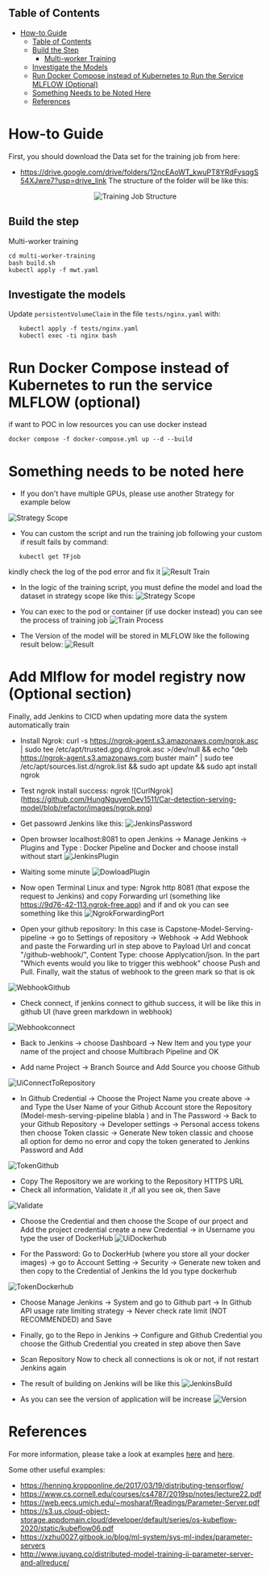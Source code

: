 ## Table of Contents
- [How-to Guide](#how-to-guide)
  - [Table of Contents](#table-of-contents)
  - [Build the Step](#build-the-step)
    - [Multi-worker Training](#multi-worker-training)
  - [Investigate the Models](#investigate-the-models)
  - [Run Docker Compose instead of Kubernetes to Run the Service MLFLOW (Optional)](#run-docker-compose-instead-of-kubernetes-to-run-the-service-mlflow-optional)
  - [Something Needs to be Noted Here](#something-needs-to-be-noted-here)
  - [References](#references)



# How-to Guide
First, you should download the Data set for the training job from here: 
- https://drive.google.com/drive/folders/12ncEAoWT_kwuPT8YRdFysqgS54XJwre7?usp=drive_link
The structure of the folder will be like this:

<div align="center">
  <img src="https://github.com/HungNguyenDev1511/Car-detection-serving-model/blob/refactor/images/StructureTraining.png" alt="Training Job Structure">
</div>

## Build the step

Multi-worker training
 ``` shell
 cd multi-worker-training
 bash build.sh
 kubectl apply -f mwt.yaml
 ```

## Investigate the models

Update `persistentVolumeClaim` in the file `tests/nginx.yaml` with:

 ```shell
    kubectl apply -f tests/nginx.yaml
    kubectl exec -ti nginx bash
 ```
# Run Docker Compose instead of Kubernetes to run the service MLFLOW (optional)
 if want to POC in low resources you can use docker instead
 ```shell
 docker compose -f docker-compose.yml up --d --build
 ```

# Something needs to be noted here
- If you  don't have multiple GPUs, please use another Strategy for example below

![Strategy Scope](https://github.com/HungNguyenDev1511/Car-detection-serving-model/blob/refactor/images/Strategy.png)
- You can custom the script and run the training job following your custom if result fails by command: 
 ```shell
    kubectl get TFjob
 ```
 kindly check the log of the pod error and fix it
![Result Train ](https://github.com/HungNguyenDev1511/Car-detection-serving-model/blob/refactor/images/result_train_pod.png) 

- In the logic of the training script, you must define the model and load the dataset in strategy scope like this:
![Strategy Scope](https://github.com/HungNguyenDev1511/Car-detection-serving-model/blob/refactor/images/strategy_scope.png)

- You can exec to the pod or container (if use docker instead) you can see the process of training job
![Train Process](https://github.com/HungNguyenDev1511/Car-detection-serving-model/blob/refactor/images/train_process.png)
- The Version of the model will be stored in MLFLOW like the following result below:
![Result](https://github.com/HungNguyenDev1511/Car-detection-serving-model/blob/refactor/images/mlflow%20_modelregistry.png)


# Add Mlflow for model registry now (Optional section)

Finally, add Jenkins to CICD when updating more data the system automatically train
- Install Ngrok: curl -s https://ngrok-agent.s3.amazonaws.com/ngrok.asc | sudo tee /etc/apt/trusted.gpg.d/ngrok.asc >/dev/null && echo "deb https://ngrok-agent.s3.amazonaws.com buster main" | sudo tee /etc/apt/sources.list.d/ngrok.list && sudo apt update && sudo apt install ngrok
- Test ngrok install success: ngrok
![CurlNgrok] (https://github.com/HungNguyenDev1511/Car-detection-serving-model/blob/refactor/images/ngrok.png)

- Get passowrd Jenkins like this:
![JenkinsPassword](https://github.com/HungNguyenDev1511/Car-detection-serving-model/blob/refactor/images/password_jenkins.png)

- Open browser localhost:8081 to open Jenkins -> Manage Jenkins -> Plugins and Type : Docker Pipeline and Docker and choose install without start 
![JenkinsPlugin](https://github.com/HungNguyenDev1511/Car-detection-serving-model/blob/refactor/images/instal_docker_jenkins.png)
- Waiting some minute
![DowloadPlugin](https://github.com/HungNguyenDev1511/Car-detection-serving-model/blob/refactor/images/install_docker_success.png)

- Now open Terminal Linux and type: Ngrok http 8081 (that expose the request to Jenkins) and copy Forwarding url (something like https://9d76-42-113.ngrok-free.app) and if and ok you can see something like this
![NgrokForwardingPort](https://github.com/HungNguyenDev1511/Car-detection-serving-model/blob/refactor/images/ngrok_forwarding.png)


- Open your github repository: In this case is Capstone-Model-Serving-pipeline -> go to Settings of repository -> Webhook -> Add Webhook and paste the Forwarding url in step above to Payload Url and concat "/github-webhook/", Content Type: choose Applycation/json. In the part "Which events would you like to trigger this webhook" choose Push and Pull. Finally, wait the status of webhook to the green mark so that is ok


![WebhookGithub](https://github.com/HungNguyenDev1511/Car-detection-serving-model/blob/refactor/images/webhook_github.png)

- Check connect, if jenkins connect to github success, it will be like this in github UI (have green markdown in webhook)

![Webhookconnect](https://github.com/HungNguyenDev1511/Car-detection-serving-model/blob/refactor/images/result_connect_jenkins_github.png)

- Back to Jenkins -> choose Dashboard -> New Item and you type your name of the project and choose Multibrach Pipeline and OK

- Add name Project -> Branch Source and Add Source you choose Github 

![UiConnectToRepository](https://github.com/HungNguyenDev1511/Car-detection-serving-model/blob/refactor/images/add_credential.png)

- In Github Credential -> Choose the Project Name you create above -> and Type the User Name of your Github Account store the Repository (Model-mesh-serving-pipeline blabla ) and in The Password -> Back to your Github Repository -> Developer settings -> Personal access tokens then choose Token classic -> Generate New token classic and choose all option for demo no error and copy the token generated to Jenkins Password and Add

![TokenGithub](https://github.com/HungNguyenDev1511/Car-detection-serving-model/blob/refactor/images/github_tokens.png)

- Copy The Repository we are working to the Repository HTTPS URL 
- Check all information, Validate it ,if all you see ok, then Save

![Validate](https://github.com/HungNguyenDev1511/Car-detection-serving-model/blob/refactor/images/validate_connect_repo.png)

- Choose the Credential and then choose the Scope of our prọect and Add the project credential create a new Credential -> in Username you type the user of DockerHub
![UiDockerhub](https://github.com/HungNguyenDev1511/Car-detection-serving-model/blob/refactor/images/add_credential_dockerhub.png)


- For the Password: Go to DockerHub (where you store all your docker images) -> go to Account Setting -> Security -> Generate new token and then copy to the Credential of Jenkins the Id you type dockerhub  

![TokenDockerhub](https://github.com/HungNguyenDev1511/Car-detection-serving-model/blob/refactor/images/generate_token_docker_hub.png)

- Choose Manage Jenkins -> System and go to Github part -> In Github API usage rate limiting strategy -> Never check rate limit (NOT RECOMMENDED) and Save 
- Finally, go to the Repo in Jenkins -> Configure and Github Credential you choose the Github Credential you created in step above then Save 
- Scan Repository Now to check all connections is ok or not, if not restart Jenkins again 

- The result of building on Jenkins will be like this 
![JenkinsBuild](https://github.com/HungNguyenDev1511/Car-detection-serving-model/blob/refactor/images/ui_build_jenkins.png)

- As you can see the version of application will be increase
![Version](https://github.com/HungNguyenDev1511/Car-detection-serving-model/blob/refactor/images/result_push_dockerhub.png)

# References

For more information, please take a look at examples [here](https://github.com/kubeflow/training-operator/tree/master/examples) and [here](https://github.com/kubeflow/examples/tree/master/github_issue_summarization).

Some other useful examples:
- https://henning.kropponline.de/2017/03/19/distributing-tensorflow/
- https://www.cs.cornell.edu/courses/cs4787/2019sp/notes/lecture22.pdf
- https://web.eecs.umich.edu/~mosharaf/Readings/Parameter-Server.pdf
- https://s3.us.cloud-object-storage.appdomain.cloud/developer/default/series/os-kubeflow-2020/static/kubeflow06.pdf
- https://xzhu0027.gitbook.io/blog/ml-system/sys-ml-index/parameter-servers
- http://www.juyang.co/distributed-model-training-ii-parameter-server-and-allreduce/
